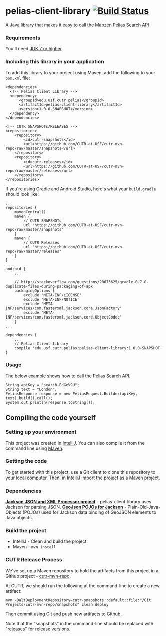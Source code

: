# pelias-client-library [![Build Status](https://travis-ci.org/CUTR-at-USF/pelias-client-library.svg?branch=master)](https://travis-ci.org/CUTR-at-USF/pelias-client-library)
A Java library that makes it easy to call the [Mapzen Pelias Search API](https://mapzen.com/documentation/search/search/)

### Requirements

You'll need [JDK 7 or higher](http://www.oracle.com/technetwork/java/javase/downloads/index.html).

### Including this library in your application

To add this library to your project using Maven, add the following to your `pom.xml` file:
~~~
<dependencies>
  <!-- Pelias Client Library -->
  <dependency>
      <groupId>edu.usf.cutr.pelias</groupId>    
      <artifactId>pelias-client-library</artifactId>    
      <version>1.0.0-SNAPSHOT</version>
  </dependency>
</dependencies>

<!-- CUTR SNAPSHOTs/RELEASES -->
<repositories>
    <repository>
        <id>cutr-snapshots</id>
        <url>https://github.com/CUTR-at-USF/cutr-mvn-repo/raw/master/snapshots</url>
    </repository>        
    <repository>
        <id>cutr-releases</id>
        <url>https://github.com/CUTR-at-USF/cutr-mvn-repo/raw/master/releases</url>
    </repository>  
</repositories>
~~~

If you're using Gradle and Android Studio, here's what your `build.gradle` should look like:

~~~
...
repositories {
    mavenCentral()
    maven {
        // CUTR SNAPSHOTs
        url "https://github.com/CUTR-at-USF/cutr-mvn-repo/raw/master/snapshots"
    }
    maven {
        // CUTR Releases
        url "https://github.com/CUTR-at-USF/cutr-mvn-repo/raw/master/releases"
    }
}

android {
    ...

    // http://stackoverflow.com/questions/20673625/gradle-0-7-0-duplicate-files-during-packaging-of-apk
    packagingOptions {
        exclude 'META-INF/LICENSE'
        exclude 'META-INF/NOTICE'
        exclude 'META-INF/services/com.fasterxml.jackson.core.JsonFactory'
        exclude 'META-INF/services/com.fasterxml.jackson.core.ObjectCodec'
    }
...

dependencies {
    ...
    // Pelias Client library
    compile 'edu.usf.cutr.pelias:pelias-client-library:1.0.0-SNAPSHOT'
}
~~~


### Usage

The below example shows how to call the Pelias Search API.

~~~
String apiKey = "search-FdGeV9U";
String text = "London";
PeliasResponse response = new PeliasRequest.Builder(apiKey, text).build().call();
System.out.println(response.toString());
~~~

## Compiling the code yourself

### Setting up your environment

This project was created in [IntelliJ](https://www.jetbrains.com/idea/).  You can also compile it from the command line using [Maven](https://maven.apache.org/).

### Getting the code

To get started with this project, use a Git client to clone this repository to your local computer.  Then, in IntelliJ import the project as a Maven project.

### Dependencies

[**Jackson JSON and XML Processor project**](http://wiki.fasterxml.com/JacksonHome) - pelias-client-library uses Jackson for parsing JSON.
[**GeoJson POJOs for Jackson**](https://github.com/opendatalab-de/geojson-jackson) - Plain-Old-Java-Objects (POJOs) used for Jackson data binding of GeoJSON elements to Java objects.

### Build the project

* IntelliJ - Clean and build the project
* Maven - `mvn install` 

### CUTR Release Process

We've set up a Maven repository to hold the artifacts from this project in a Github project - [cutr-mvn-repo](https://github.com/CUTR-at-USF/cutr-mvn-repo).

At CUTR, we should run the following at the command-line to create a new artifact:
~~~
mvn -DaltDeploymentRepository=cutr-snapshots::default::file:"/Git Projects/cutr-mvn-repo/snapshots" clean deploy
~~~

Then commit using Git and push new artifacts to Github.

Note that the "snapshots" in the command-line should be replaced with "releases" for release versions.
